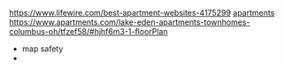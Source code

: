 https://www.lifewire.com/best-apartment-websites-4175299
[apartments](https://www.apartments.com/)
https://www.apartments.com/lake-eden-apartments-townhomes-columbus-oh/tfzef58/#hjhf6m3-1-floorPlan
- map safety
- 